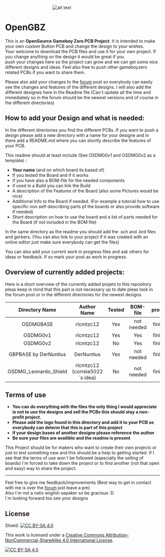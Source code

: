 &emsp;&emsp;&emsp;&emsp;&emsp;&emsp;&emsp;&emsp;&emsp;&emsp;&emsp;![alt text](https://github.com/rlcmtzc/OpenGBZ/blob/master/logos/top_openGBZ_biglogo.png "openGBZ Logo")
# OpenGBZ
This is an **OpenSource Gameboy Zero PCB Project**. It is intended to make your own custom Button PCB and change the design to your wishes.  
Your welcome to download the PCB files and use it for your own project. If you change anything on the design it would be great if you  
push your changes here so the project can grow and we can get some nice different designs and ideas. Feel also free to push other gameboyzero related PCBs if you want to share them. 

Please also add your changes to the [forum](https://www.sudomod.com/forum/viewtopic.php?f=42&t=6499) post so everybody can easily see the changes and features of the different designs. I will also add the different designes here in the Readme file (Can´t update all the time and immediately so in the forum should be the newest versions and of course in the different directories)  

## How to add your Design and what is needed:
In the different directories you find the different PCBs. If you want to push a design please add a new directory with a name for your designe and in there add a README.md where you can shortly describe the features of your PCB.  

This readme should at least include (See OSDMG0v1 and OSDMG0v2 as a template) :
* **Your name** (and on which board its based of)
* If you tested the Board and if it works
* if you have also a BOM-file for the needed components
* if used in a Build you can link the Build
* A description of the Features of the Board (also some Pictures would be nice)
* Additional Info to the Board if needed. (For example a tutorial how to use specific non self-describing parts pf the boards or also provide software if needed)
* Short description on how to use the board and a list of parts needed for the Board (if not included in the BOM file)  

In the same directory as the readme you should add the .sch and .brd files and gerbers. (You can also link to your project if it was created with an online editor just make sure everybody can get the files)  

You can also add your current work in progress files and ask others for ideas or feedback. If so mark your post as work in progress.  

## Overview of currently added projects:
Here is a short overview of the currently added projets to this repository pleas keep in mind that this part is not necessary up to date pleas look in the forum post or in the different directories for the newest designs.  

| Directory Name       | Author Name           | Tested     | BOM-file | progress          |
| :-------------------:|:---------------------:| :---------:| :-------: | :----------------:|
| OSDMGBASE            | rlcmtzc12             | Yes        | not needed| finished          |
| OSDMG0v1             | rlcmtzc12             | Yes        | Yes       | finished          |
| OSDMG0v2             | rlcmtzc12             | No         | Yes       | finished          |
| GBPBASE by DerNuntius| DerNuntius            | Yes        | not needed| finished          |
| OSDMG_Leonardo_Shield| rlcmtzc12 (correia5022´s idea)| No         | not needed| finished          |
## Terms of use
* **You can do everything with the files the only thing I would appreciate is not to use the designs and sell the PCBs this should stay a non-profit project.**
* **Please add the logo found in this directory and add it to your PCB so everybody can determ that this is part of this project**
* **If your design bases of another designe please reference the author**
* **Be sure your files are availible and the readme is present**  

This Project should be for makers who want to create their own projects or just to test something new and this should be a help to getting started. If I see that the terms of use won´t be followed (especially the selling of boards) I´m forced to take down the project or to find another (not that open and easy) way to share the project.  

---  

Feel free to give me feedback/improvements (Best way to get in contact with me is over the [forum](https://www.sudomod.com/forum/memberlist.php?mode=viewprofile&u=9560) just leave a pm)  
Also I´m not a nativ english sepaker so be gracious :D  
I´m looking forward too see your designs

## License
Shield: [![CC BY-SA 4.0][cc-by-sa-shield]][cc-by-sa]

This work is licensed under a
[Creative Commons Attribution-NonCommercial-ShareAlike 4.0 International License][cc-by-sa].

[![CC BY-SA 4.0][cc-by-sa-image]][cc-by-sa]

[cc-by-sa]: https://creativecommons.org/licenses/by-nc-sa/4.0/
[cc-by-sa-image]: https://i.creativecommons.org/l/by-nc-sa/4.0/88x31.png
[cc-by-sa-shield]: https://img.shields.io/badge/License-CC%20BY--NC--SA%204.0-lightgrey.svg

